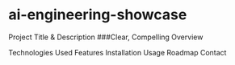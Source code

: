 # ai-engineering-showcase
Project Title & Description
###Clear, Compelling Overview

Technologies Used 
Features
Installation
Usage 
Roadmap
Contact
